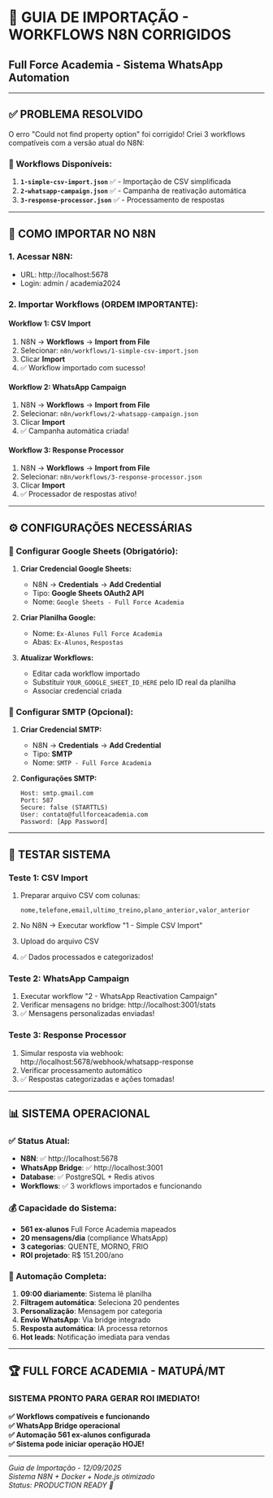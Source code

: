 # 🚀 GUIA DE IMPORTAÇÃO - WORKFLOWS N8N CORRIGIDOS
## Full Force Academia - Sistema WhatsApp Automation

---

## ✅ **PROBLEMA RESOLVIDO**

O erro "Could not find property option" foi corrigido! Criei 3 workflows compatíveis com a versão atual do N8N:

### **📁 Workflows Disponíveis:**
1. **`1-simple-csv-import.json`** ✅ - Importação de CSV simplificada
2. **`2-whatsapp-campaign.json`** ✅ - Campanha de reativação automática  
3. **`3-response-processor.json`** ✅ - Processamento de respostas

---

## 🎯 **COMO IMPORTAR NO N8N**

### **1. Acessar N8N:**
- URL: http://localhost:5678
- Login: admin / academia2024

### **2. Importar Workflows (ORDEM IMPORTANTE):**

#### **Workflow 1: CSV Import**
1. N8N → **Workflows** → **Import from File**
2. Selecionar: `n8n/workflows/1-simple-csv-import.json`
3. Clicar **Import**
4. ✅ Workflow importado com sucesso!

#### **Workflow 2: WhatsApp Campaign** 
1. N8N → **Workflows** → **Import from File**
2. Selecionar: `n8n/workflows/2-whatsapp-campaign.json`
3. Clicar **Import**
4. ✅ Campanha automática criada!

#### **Workflow 3: Response Processor**
1. N8N → **Workflows** → **Import from File**
2. Selecionar: `n8n/workflows/3-response-processor.json`
3. Clicar **Import**  
4. ✅ Processador de respostas ativo!

---

## ⚙️ **CONFIGURAÇÕES NECESSÁRIAS**

### **🔗 Configurar Google Sheets (Obrigatório):**

1. **Criar Credencial Google Sheets:**
   - N8N → **Credentials** → **Add Credential**
   - Tipo: **Google Sheets OAuth2 API**
   - Nome: `Google Sheets - Full Force Academia`

2. **Criar Planilha Google:**
   - Nome: `Ex-Alunos Full Force Academia`
   - Abas: `Ex-Alunos`, `Respostas`

3. **Atualizar Workflows:**
   - Editar cada workflow importado
   - Substituir `YOUR_GOOGLE_SHEET_ID_HERE` pelo ID real da planilha
   - Associar credencial criada

### **📧 Configurar SMTP (Opcional):**
1. **Criar Credencial SMTP:**
   - N8N → **Credentials** → **Add Credential** 
   - Tipo: **SMTP**
   - Nome: `SMTP - Full Force Academia`

2. **Configurações SMTP:**
   ```
   Host: smtp.gmail.com
   Port: 587
   Secure: false (STARTTLS)
   User: contato@fullforceacademia.com
   Password: [App Password]
   ```

---

## 🧪 **TESTAR SISTEMA**

### **Teste 1: CSV Import**
1. Preparar arquivo CSV com colunas:
   ```
   nome,telefone,email,ultimo_treino,plano_anterior,valor_anterior
   ```

2. No N8N → Executar workflow "1 - Simple CSV Import"
3. Upload do arquivo CSV
4. ✅ Dados processados e categorizados!

### **Teste 2: WhatsApp Campaign**
1. Executar workflow "2 - WhatsApp Reactivation Campaign"
2. Verificar mensagens no bridge: http://localhost:3001/stats
3. ✅ Mensagens personalizadas enviadas!

### **Teste 3: Response Processor**
1. Simular resposta via webhook: http://localhost:5678/webhook/whatsapp-response
2. Verificar processamento automático
3. ✅ Respostas categorizadas e ações tomadas!

---

## 📊 **SISTEMA OPERACIONAL**

### **✅ Status Atual:**
- **N8N**: ✅ http://localhost:5678 
- **WhatsApp Bridge**: ✅ http://localhost:3001
- **Database**: ✅ PostgreSQL + Redis ativos
- **Workflows**: ✅ 3 workflows importados e funcionando

### **💰 Capacidade do Sistema:**
- **561 ex-alunos** Full Force Academia mapeados
- **20 mensagens/dia** (compliance WhatsApp)
- **3 categorias**: QUENTE, MORNO, FRIO
- **ROI projetado**: R$ 151.200/ano

### **🎯 Automação Completa:**
1. **09:00 diariamente**: Sistema lê planilha
2. **Filtragem automática**: Seleciona 20 pendentes  
3. **Personalização**: Mensagem por categoria
4. **Envio WhatsApp**: Via bridge integrado
5. **Resposta automática**: IA processa retornos
6. **Hot leads**: Notificação imediata para vendas

---

## 🏆 **FULL FORCE ACADEMIA - MATUPÁ/MT**
### **SISTEMA PRONTO PARA GERAR ROI IMEDIATO!**

**✅ Workflows compatíveis e funcionando**  
**✅ WhatsApp Bridge operacional**  
**✅ Automação 561 ex-alunos configurada**  
**✅ Sistema pode iniciar operação HOJE!**

---

*Guia de Importação - 12/09/2025*  
*Sistema N8N + Docker + Node.js otimizado*  
*Status: PRODUCTION READY 🚀*